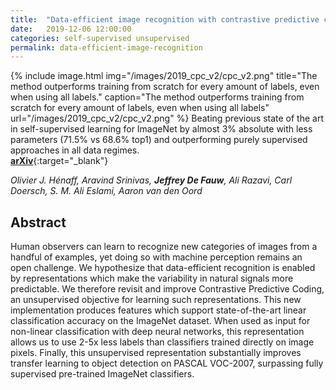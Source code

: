 ```yaml
---
title:  "Data-efficient image recognition with contrastive predictive coding"
date:   2019-12-06 12:00:00
categories: self-supervised unsupervised
permalink: data-efficient-image-recognition
---
```


{% include image.html img="/images/2019_cpc_v2/cpc_v2.png" title="The method outperforms training from scratch for every amount of labels, even when using all labels." caption="The method outperforms training from scratch for every amount of labels, even when using all labels"  url="/images/2019_cpc_v2/cpc_v2.png" %}
Beating previous state of the art in self-supervised learning for ImageNet by almost 3% absolute with less parameters (71.5% vs 68.6% top1) and outperforming purely supervised approaches in all data regimes.  
[**arXiv**](https://arxiv.org/abs/1905.09272){:target="_blank"}   

_Olivier J. Hénaff, Aravind Srinivas, **Jeffrey De Fauw**, Ali Razavi, Carl Doersch, S. M. Ali Eslami, Aaron van den Oord_  

## Abstract

Human observers can learn to recognize new categories of images from a handful of examples, yet doing so with machine perception remains an open challenge. We hypothesize that data-efficient recognition is enabled by representations which make the variability in natural signals more predictable. We therefore revisit and improve Contrastive Predictive Coding, an unsupervised objective for learning such representations. This new implementation produces features which support state-of-the-art linear classification accuracy on the ImageNet dataset. When used as input for non-linear classification with deep neural networks, this representation allows us to use 2-5x less labels than classifiers trained directly on image pixels. Finally, this unsupervised representation substantially improves transfer learning to object detection on PASCAL VOC-2007, surpassing fully supervised pre-trained ImageNet classifiers.
